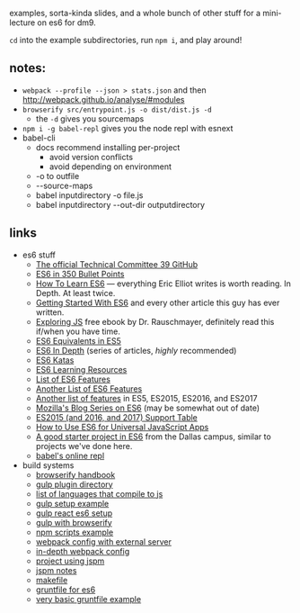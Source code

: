 examples, sorta-kinda slides, and a whole bunch of other stuff for a
mini-lecture on es6 for dm9.

`cd` into the example subdirectories, run `npm i`, and play around!

## notes:
* `webpack --profile --json > stats.json` and then http://webpack.github.io/analyse/#modules
* `browserify src/entrypoint.js -o dist/dist.js -d`
	* the `-d` gives you sourcemaps
* `npm i -g babel-repl` gives you the node repl with esnext
* babel-cli
  * docs recommend installing per-project
    * avoid version conflicts
    * avoid depending on environment
  * -o to outfile
  * --source-maps
  * babel inputdirectory -o file.js
  * babel inputdirectory --out-dir outputdirectory

## links
* es6 stuff
	* [The official Technical Committee 39 GitHub](https://github.com/tc39)
	* [ES6 in 350 Bullet Points](https://ponyfoo.com/articles/es6)
	* [How To Learn ES6](https://medium.com/javascript-scene/how-to-learn-es6-47d9a1ac2620) — everything Eric Elliot writes is worth reading. In Depth. At least twice.
	* [Getting Started With ES6](http://www.2ality.com/2015/08/getting-started-es6.html) and every other article this guy has ever written.
	* [Exploring JS](http://exploringjs.com/) free ebook by Dr. Rauschmayer, definitely read this if/when you have time.
	* [ES6 Equivalents in ES5](https://github.com/addyosmani/es6-equivalents-in-es5)
	* [ES6 In Depth](https://ponyfoo.com/articles/tagged/es6-in-depth) (series of articles, _highly_ recommended)
	* [ES6 Katas](http://es6katas.org/)
	* [ES6 Learning Resources](https://github.com/ericdouglas/ES6-Learning)
	* [List of ES6 Features](https://github.com/lukehoban/es6features)
	* [Another List of ES6 Features](http://es6-features.org/)
	* [Another list of features](http://jsfeatures.in/) in ES5, ES2015, ES2016, and ES2017
	* [Mozilla's Blog Series on ES6](https://hacks.mozilla.org/category/es6-in-depth/) (may be somewhat out of date)
	* [ES2015 (and 2016, and 2017) Support Table](https://kangax.github.io/compat-table/es6/)
	* [How to Use ES6 for Universal JavaScript Apps](https://medium.com/javascript-scene/how-to-use-es6-for-isomorphic-javascript-apps-2a9c3abe5ea2)
	* [A good starter project in ES6](https://github.com/r-walsh/es6-profiles) from the Dallas campus, similar to projects we've done here.
	* [babel's online repl](https://babeljs.io/repl/)
* build systems
	* [browserify handbook](https://github.com/substack/browserify-handbook)
	* [gulp plugin directory](http://gulpjs.com/plugins/)
	* [list of languages that compile to js](https://github.com/jashkenas/coffeescript/wiki/List-of-languages-that-compile-to-JS)
	* [gulp setup example](https://github.com/zacanger/gulp-tests/tree/master/dm9-styl-ng-serv-lr)
	* [gulp react es6 setup](https://github.com/zacanger/react-tidbits/tree/master/es6-boiler)
	* [gulp with browserify](https://github.com/zacanger/gulp-tests/blob/master/browserify.js)
	* [npm scripts example](https://github.com/pharaoh-js/pharaoh-desktop/blob/master/package.json#L8)
	* [webpack config with external server](https://github.com/zacanger/examples/blob/master/webpack-react-setup-with-lots-of-stuff.js)
	* [in-depth webpack config](https://github.com/zacanger/react-samples/blob/master/webpack-react-kanban%2Fwebpack.config.js)
	* [project using jspm](https://github.com/zacanger/react-samples/tree/master/sorta-slackish)
	* [jspm notes](https://github.com/zacanger/examples/blob/master/jspm-example.js)
	* [makefile](https://github.com/zacanger/examples/blob/master/example-javascript-makefile)
	* [gruntfile for es6](https://github.com/zacanger/examples/blob/master/gruntfile-es6.js)
	* [very basic gruntfile example](https://github.com/zacanger/examples/blob/master/example-gruntfile.js)

